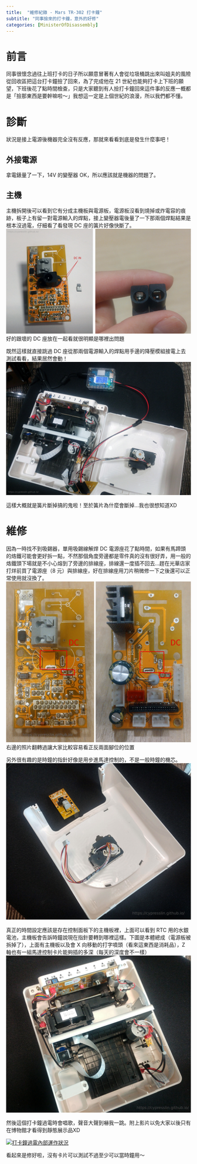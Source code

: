 ```yaml
---
title:  "維修紀錄 - Mars TR-302 打卡鐘"
subtitle: "同事撿來的打卡鐘，意外的好修"
categories: [MinisterOfDisassembly]
---
```


# 前言
同事很懷念過往上班打卡的日子所以願意冒著有人會從垃圾桶跳出來叫姐夫的風險從回收區把這台打卡鐘撿了回來，為了完成他在 21 世紀也能夠打卡上下班的願望，下班後花了點時間檢查，只是大家聽到有人撿打卡鐘回來這件事的反應一概都是「撿那東西是要幹嘛啦～」我想這一定是上個世紀的浪漫，所以我們都不懂。

# 診斷
狀況是接上電源後機器完全沒有反應，那就來看看到底是發生什麼事吧！

## 外接電源
拿電錶量了一下，14V 的變壓器 OK，所以應該就是機器的問題了。

## 主機
主機拆開後可以看到它有分成主機板與電源板，電源板沒看到燒掉或炸電容的痕跡，板子上有留一對電源輸入的焊點，接上變壓器電後量了一下那兩個焊點結果是根本沒過電，仔細看了看發現 DC 座的簧片好像快斷了。
![電源板與壞掉的 DC 座](/images/2020-10-TR302/PWR-DCSocket.jpg)
好的跟壞的 DC 座放在一起看就很明顯是哪裡出問題

既然這樣就直接跳過 DC 座從那兩個電源輸入的焊點用手邊的降壓模組接電上去測試看看，結果居然會動！
![直接從焊點焊上電線接電測試](/images/2020-10-TR302/BypassDCSocket.jpg)

這樣大概就是簧片斷掉搞的鬼啦！至於簧片為什麼會斷掉...我也很想知道XD

# 維修
因為一時找不到吸錫器，單用吸錫線解焊 DC 電源座花了點時間，如果有馬蹄頭的烙鐵可能會更好拆一點，不然那個角度旁邊都是零件真的沒有很好弄，用一般的烙鐵頭下場就是不小心熔到了旁邊的排線座，排線還一度插不回去...趕在光華店家打烊前買了電源座（8 元）與排線座，好在排線座用刀片稍微修一下之後還可以正常使用就沒換了。
![拆掉 DC 座的電源板](/images/2020-10-TR302/PWRboard.jpg)
右邊的照片翻轉過讓大家比較容易看正反兩面腳位的位置

另外很有趣的是時鐘的指針好像是用步進馬達控制的，不是一般時鐘的機芯。
![時鐘模組](/images/2020-10-TR302/ClockModule.jpg)

真正的時間設定應該是存在控制面板下的主機板裡，上面可以看到 RTC 用的水銀電池，主機板會告訴時鐘說現在指針要轉到哪裡這樣。下圖是本體總成（電源板被拆掉了），上面有主機板以及會 X 向移動的打字噴頭（看來這東西是消耗品），Z 軸也有一組馬達控制卡片能夠插的多深（每天的深度會不一樣）
![主體](/images/2020-10-TR302/MainBody.jpg)

然後這個打卡鐘過電時會唱歌，聲音大聲到嚇我一跳。附上影片以免大家以後只有在博物館才看得到靜態展示品XD

[![打卡鐘過電內部運作狀況](http://img.youtube.com/vi/yJtv3Jbd4Uo/0.jpg)](http://www.youtube.com/watch?v=yJtv3Jbd4Uo "TR302打卡鐘過電內部運作狀況")

看起來是修好啦，沒有卡片可以測試不過至少可以當時鐘用～
